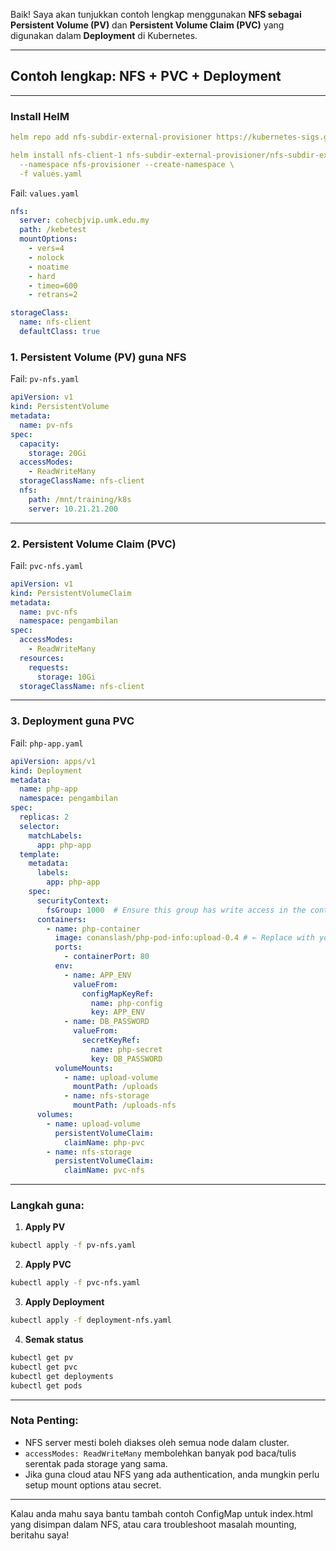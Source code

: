 Baik! Saya akan tunjukkan contoh lengkap menggunakan **NFS sebagai Persistent Volume (PV)** dan **Persistent Volume Claim (PVC)** yang digunakan dalam **Deployment** di Kubernetes.

---

## Contoh lengkap: NFS + PVC + Deployment

---
### Install HelM

```yaml
helm repo add nfs-subdir-external-provisioner https://kubernetes-sigs.github.io/nfs-subdir-external-provisioner

helm install nfs-client-1 nfs-subdir-external-provisioner/nfs-subdir-external-provisioner \
  --namespace nfs-provisioner --create-namespace \
  -f values.yaml
```

Fail:  `values.yaml`

```yaml
nfs:
  server: cohecbjvip.umk.edu.my
  path: /kebetest
  mountOptions:
    - vers=4
    - nolock
    - noatime
    - hard
    - timeo=600
    - retrans=2

storageClass:
  name: nfs-client
  defaultClass: true
```


### 1. Persistent Volume (PV) guna NFS

Fail: `pv-nfs.yaml`

```yaml
apiVersion: v1
kind: PersistentVolume
metadata:
  name: pv-nfs
spec:
  capacity:
    storage: 20Gi
  accessModes:
    - ReadWriteMany
  storageClassName: nfs-client
  nfs:
    path: /mnt/training/k8s
    server: 10.21.21.200
```

---

### 2. Persistent Volume Claim (PVC)

Fail: `pvc-nfs.yaml`

```yaml
apiVersion: v1
kind: PersistentVolumeClaim
metadata:
  name: pvc-nfs
  namespace: pengambilan
spec:
  accessModes:
    - ReadWriteMany
  resources:
    requests:
      storage: 10Gi
  storageClassName: nfs-client
```

---

### 3. Deployment guna PVC

Fail: `php-app.yaml`

```yaml
apiVersion: apps/v1
kind: Deployment
metadata:
  name: php-app
  namespace: pengambilan
spec:
  replicas: 2
  selector:
    matchLabels:
      app: php-app
  template:
    metadata:
      labels:
        app: php-app
    spec:
      securityContext:
        fsGroup: 1000  # Ensure this group has write access in the container
      containers:
        - name: php-container
          image: conanslash/php-pod-info:upload-0.4 # ← Replace with your Docker Hub username
          ports:
            - containerPort: 80
          env:
            - name: APP_ENV
              valueFrom:
                configMapKeyRef:
                  name: php-config
                  key: APP_ENV
            - name: DB_PASSWORD
              valueFrom:
                secretKeyRef:
                  name: php-secret
                  key: DB_PASSWORD
          volumeMounts:
            - name: upload-volume
              mountPath: /uploads
            - name: nfs-storage
              mountPath: /uploads-nfs
      volumes:
        - name: upload-volume
          persistentVolumeClaim:
            claimName: php-pvc
        - name: nfs-storage
          persistentVolumeClaim:
            claimName: pvc-nfs
```

---

### Langkah guna:

1. **Apply PV**

```bash
kubectl apply -f pv-nfs.yaml
```

2. **Apply PVC**

```bash
kubectl apply -f pvc-nfs.yaml
```

3. **Apply Deployment**

```bash
kubectl apply -f deployment-nfs.yaml
```

4. **Semak status**

```bash
kubectl get pv
kubectl get pvc
kubectl get deployments
kubectl get pods
```

---

### Nota Penting:

* NFS server mesti boleh diakses oleh semua node dalam cluster.
* `accessModes: ReadWriteMany` membolehkan banyak pod baca/tulis serentak pada storage yang sama.
* Jika guna cloud atau NFS yang ada authentication, anda mungkin perlu setup mount options atau secret.

---

Kalau anda mahu saya bantu tambah contoh ConfigMap untuk index.html yang disimpan dalam NFS, atau cara troubleshoot masalah mounting, beritahu saya!
